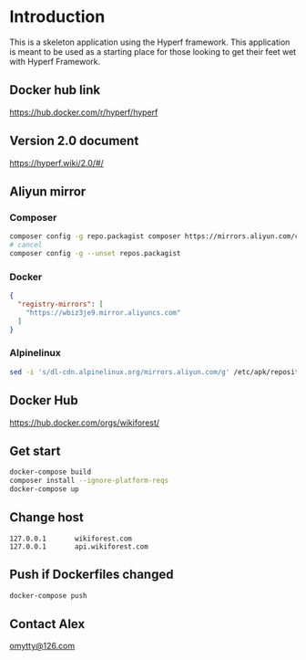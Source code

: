 # Introduction

This is a skeleton application using the Hyperf framework. This application is meant to be used as a starting place for those looking to get their feet wet with Hyperf Framework.

## Docker hub link
https://hub.docker.com/r/hyperf/hyperf

## Version 2.0 document
https://hyperf.wiki/2.0/#/

## Aliyun mirror
### Composer
```sh
composer config -g repo.packagist composer https://mirrors.aliyun.com/composer/
# cancel
composer config -g --unset repos.packagist
```

### Docker
```json
{
  "registry-mirrors": [
    "https://wbiz3je9.mirror.aliyuncs.com"
  ]
}
```

### Alpinelinux
```sh
sed -i 's/dl-cdn.alpinelinux.org/mirrors.aliyun.com/g' /etc/apk/repositories
```

## Docker Hub
https://hub.docker.com/orgs/wikiforest/

## Get start
```sh
docker-compose build
composer install --ignore-platform-reqs
docker-compose up
```

## Change host
```
127.0.0.1       wikiforest.com
127.0.0.1       api.wikiforest.com
```

## Push if Dockerfiles changed
```sh
docker-compose push
```

## Contact Alex
[omytty@126.com](mailto:omytty@126.com "omytty@126.com")
